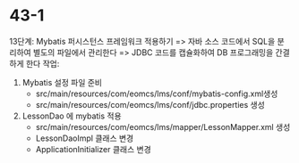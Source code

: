 # 43-1 
 13단계: Mybatis 퍼시스턴스 프레임워크 적용하기
 => 자바 소스 코드에서 SQL을 분리하여 별도의 파일에서 관리한다
 => JDBC 코드를 캡슐화하여 DB 프로그래밍을 간결하게 한다
 작업: 
 1) Mybatis 설정 파일 준비
     - src/main/resources/com/eomcs/lms/conf/mybatis-config.xml생성
     - src/main/resources/com/eomcs/lms/conf/jdbc.properties 생성
 2) LessonDao 에 mybatis 적용
     - src/main/resources/com/eomcs/lms/mapper/LessonMapper.xml 생성
     - LessonDaoImpl 클래스 변경
     - ApplicationInitializer 클래스 변경